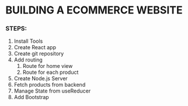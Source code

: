 # BUILDING A ECOMMERCE WEBSITE

### STEPS:

1. Install Tools
2. Create React app
3. Create git repository
4. Add routing
   1. Route for home view
   2. Route for each product
5. Create Node.js Server
6. Fetch products from backend
7. Manage State from useReducer
8. Add Bootstrap
